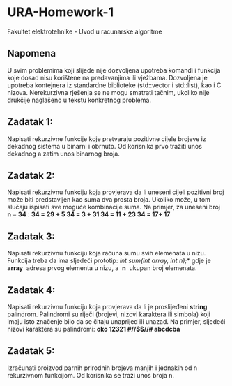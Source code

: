 # URA-Homework-1
Fakultet elektrotehnike - Uvod u racunarske algoritme


## Napomena

U svim problemima koji slijede nije dozvoljena upotreba komandi i funkcija koje dosad nisu
korištene na predavanjima ili vježbama. Dozvoljena je upotreba kontejnera iz standardne
biblioteke (std::vector i std::list), kao i C nizova. Nerekurzivna rješenja se ne mogu smatrati
tačnim, ukoliko nije drukčije naglašeno u tekstu konkretnog problema.

## Zadatak 1:

Napisati rekurzivne funkcije koje pretvaraju pozitivne cijele brojeve iz dekadnog sistema u
binarni i obrnuto.
Od korisnika prvo tražiti unos dekadnog a zatim unos binarnog broja.

## Zadatak 2:

Napisati rekurzivnu funkciju koja provjerava da li uneseni cijeli pozitivni broj može biti
predstavljen kao suma dva prosta broja. Ukoliko može, u tom slučaju ispisati sve moguće
kombinacije suma. Na primjer, za uneseni broj ​ **n = 34** ​:
**34 = 29 + 5
34 = 3 + 31
34 = 11 + 23
34 = 17+ 17**

## Zadatak 3:

Napisati rekurzivnu funkciju koja računa sumu svih elemenata u nizu. Funkcija treba da ima
sljedeći prototip:
**int sum(int* array, int n);**
gdje je ​ **array** ​ adresa prvog elementa u nizu, a ​ **n** ​ ukupan broj elemenata.


## Zadatak 4:

Napisati rekurzivnu funkciju koja provjerava da li je proslijeđeni ​ **string** ​ ​palindrom.
Palindromi su riječi (brojevi, nizovi karaktera ili simbola) koji imaju isto značenje bilo da se
čitaju unaprijed ili unazad. Na primjer, sljedeći nizovi karaktera su palindromi:
**oko
12321
#//$$//#
abcdcba**

## Zadatak 5:

Izračunati proizvod parnih prirodnih brojeva manjih i jednakih od n rekurzivnom funkcijom.
Od korisnika se traži unos broja n.

